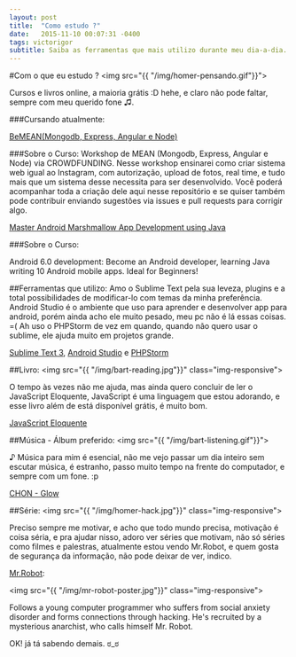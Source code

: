 ```yaml
---
layout: post
title:  "Como estudo ?"
date:   2015-11-10 00:07:31 -0400
tags: victorigor
subtitle: Saiba as ferramentas que mais utilizo durante meu dia-a-dia.
---
```

#Com o que eu estudo ?
<img src="{{ "/img/homer-pensando.gif"}}">

Cursos e livros online, a maioria grátis :D hehe, e claro não pode faltar, sempre com meu querido fone ♫.

###Cursando atualmente:

[BeMEAN(Mongodb, Express, Angular e Node)](http://dagora.net/be-mean/)

###Sobre o Curso:
Workshop de MEAN (Mongodb, Express, Angular e Node) via CROWDFUNDING.
Nesse workshop ensinarei como criar sistema web igual ao Instagram, com autorização, upload de fotos, real time, e tudo mais que um sistema desse necessita para ser desenvolvido. Você poderá acompanhar toda a criação dele aqui nesse repositório e se quiser também pode contribuir enviando sugestões via issues e pull requests para corrigir algo.

[Master Android Marshmallow App Development using Java](https://www.udemy.com/android-marshmallow-java-app-development-course/)

###Sobre o Curso:

Android 6.0 development: Become an Android developer, learning Java writing 10 Android mobile apps. Ideal for Beginners!

##Ferramentas que utilizo:
Amo o Sublime Text pela sua leveza, plugins e a total possibilidades de modificar-lo com temas
da minha preferência. Android Studio é o ambiente que uso para aprender e desenvolver app para android, porém ainda acho ele muito pesado, meu pc não é lá essas coisas. =( Ah uso o PHPStorm 
de vez em quando, quando não quero usar o sublime, ele ajuda muito em projetos grande.

[Sublime Text 3](http://www.sublimetext.com/3),
[Android Studio](http://developer.android.com/tools/studio/index.html) e
[PHPStorm](https://www.jetbrains.com/phpstorm/)

##Livro:
<img src="{{ "/img/bart-reading.jpg"}}" class="img-responsive">

O tempo às vezes não me ajuda, mas ainda quero concluir de ler o JavaScript Eloquente, JavaScript é uma linguagem que estou adorando, e esse livro além de
está disponível grátis, é muito bom.

[JavaScript Eloquente](https://github.com/braziljs/eloquente-javascript)

##Música - Álbum preferido:
<img src="{{ "/img/bart-listening.gif"}}">

 ♪ Música para mim é esencial, não me vejo passar um dia inteiro sem escutar música, é estranho, passo muito tempo na frente do computador, e sempre com um fone. :p

[CHON - Glow](http://chon.merchnow.com/products/195023/grow-cd)

##Série:
<img src="{{ "/img/homer-hack.jpg"}}" class="img-responsive">

Preciso sempre me motivar, e acho que todo mundo precisa, motivação é coisa séria, e pra ajudar nisso, adoro ver séries que motivam, não só séries como filmes e palestras, atualmente estou vendo Mr.Robot, e quem gosta de segurança da informação, não pode deixar de ver, indico.

[Mr.Robot](http://www.imdb.com/title/tt4158110/): 

<img src="{{ "/img/mr-robot-poster.jpg"}}" class="img-responsive">

Follows a young computer programmer who suffers from social anxiety disorder and forms connections through hacking. He's recruited by a mysterious anarchist, who calls himself Mr. Robot.

OK! já tá sabendo demais. ಠ_ಠ
